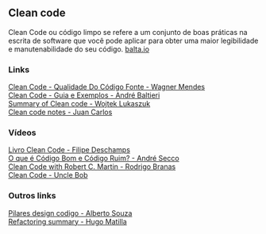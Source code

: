 ## Clean code

Clean Code ou código limpo se refere a um conjunto de boas práticas na escrita de software que você pode aplicar para obter uma maior legibilidade e manutenabilidade do seu código. [balta.io](https://balta.io/blog/clean-code)

### Links
[Clean Code - Qualidade Do Código Fonte - Wagner Mendes](https://pdfcoffee.com/ebook-clean-codequalidade-do-codigo-fonte-pdf-free.html)\
[Clean Code - Guia e Exemplos - André Baltieri](https://balta.io/blog/clean-code)\
[Summary of Clean code - Wojtek Lukaszuk](https://gist.github.com/wojteklu/73c6914cc446146b8b533c0988cf8d29)\
[Clean code notes - Juan Carlos](https://github.com/JuanCrg90/Clean-Code-Notes)

### Vídeos
[Livro Clean Code - Filipe Deschamps](https://www.youtube.com/playlist?list=PLMdYygf53DP5Sc6yFYs6ZmjsuuA2fu0TK)\
[O que é Código Bom e Código Ruim? - André Secco](https://www.youtube.com/watch?v=ouYg1PMhiRE&list=PL3thWewfjbFRzbjrJR8YH4ryxm6dxXIfM)\
[Clean Code with Robert C. Martin - Rodrigo Branas](https://www.youtube.com/watch?v=DaRpFF-di4w)\
[Clean Code - Uncle Bob](https://www.youtube.com/watch?v=7EmboKQH8lM&list=PLmmYSbUCWJ4x1GO839azG_BBw8rkh-zOj)

### Outros links
[Pilares design codigo - Alberto Souza](https://github.com/asouza/pilares-design-codigo)\
[Refactoring summary - Hugo Matilla](https://github.com/HugoMatilla/Refactoring-Summary)
